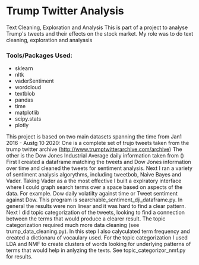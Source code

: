# Trump Twitter Analysis
Text Cleaning, Exploration and Analysis
This is part of a project to analyse Trump's tweets and their effects on the stock market. My role was to do text cleaning, exploration and analyasis

### Tools/Packages Used:
* sklearn
* nltk
* vaderSentiment
* wordcloud
* textblob
* pandas
* time
* matplotlib
* scipy.stats
* plotly

This project is based on two main datasets spanning the time from Jan1 2016 - Austg 10 2020: One is a complete set of trujo tweets taken from the trump twitter archive (http://www.trumptwitterarchive.com/archive) The other is the  Dow Jones Industrial Average daily information taken from ()
First I created a dataframe matching the tweets and Dow Jones information over time and cleaned the tweets  for sentiment analysis.
Next I ran a variety of sentiment analysis algorythms, including tweetbob,  Naive Bayes and Vader. Taking Vader as a the most effective I built a explratory interface where I could graph search terms over a space based on aspects of the data. For example. Dow daily volatilty against time or Tweet sentiment against Dow. This program is searchable_sentiment_dji_dataframe.py. In general the results were non linear and it was hard to find a clear pattern.
Next I did topic categorization of the tweets, looking to find a connection between the terms that would produce a clearer result. The topic categorization required much more data cleaning (see trump_data_cleaning.py). In this step I also calyculated term frequency and created a dictionaru of vocaulary used.
For the topic categorization I used LDA and NMF to create clusters of words looking for underlying patterns of terms that would help in anlyzing the texts. See topic_categorizor_nmf.py for results.
